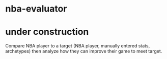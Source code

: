 # nba-evaluator
# under construction
Compare NBA player to a target (NBA player, manually entered stats, archetypes) then analyze how they can improve their game to meet target.
